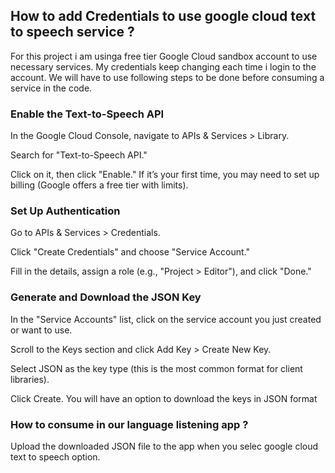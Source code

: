 ## How to add Credentials to use google cloud text to speech service ?

For this project i am usinga free tier Google Cloud sandbox account to use necessary services. My credentials keep changing each time i login to the account. We will have to use following steps to be done before consuming a service in the code.

### Enable the Text-to-Speech API

In the Google Cloud Console, navigate to APIs & Services > Library.

Search for "Text-to-Speech API."

Click on it, then click "Enable." If it’s your first time, you may need to set up billing (Google offers a free tier with limits).

### Set Up Authentication

Go to APIs & Services > Credentials.

Click "Create Credentials" and choose "Service Account."

Fill in the details, assign a role (e.g., "Project > Editor"), and click "Done."

### Generate and Download the JSON Key

In the "Service Accounts" list, click on the service account you just created or want to use.

Scroll to the Keys section and click Add Key > Create New Key.

Select JSON as the key type (this is the most common format for client libraries).

Click Create.
You will have an option to download the keys in JSON format

### How to consume in our language listening app ?

Upload the downloaded JSON file to the app when you selec google cloud text to speech option.






